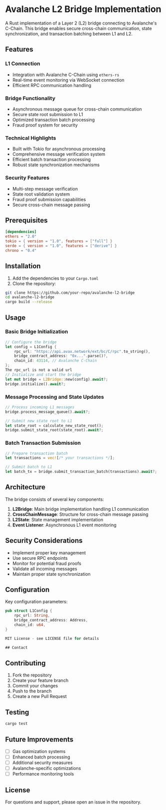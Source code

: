 # Avalanche L2 Bridge Implementation

A Rust implementation of a Layer 2 (L2) bridge connecting to Avalanche's C-Chain. This bridge enables secure cross-chain communication, state synchronization, and transaction batching between L1 and L2.

## Features

### L1 Connection
- Integration with Avalanche C-Chain using `ethers-rs`
- Real-time event monitoring via WebSocket connection
- Efficient RPC communication handling

### Bridge Functionality
- Asynchronous message queue for cross-chain communication
- Secure state root submission to L1
- Optimized transaction batch processing
- Fraud proof system for security

### Technical Highlights
- Built with Tokio for asynchronous processing
- Comprehensive message verification system
- Efficient batch transaction processing
- Robust state synchronization mechanisms

### Security Features
- Multi-step message verification
- State root validation system
- Fraud proof submission capabilities
- Secure cross-chain message passing

## Prerequisites

```toml
[dependencies]
ethers = "2.0"
tokio = { version = "1.0", features = ["full"] }
serde = { version = "1.0", features = ["derive"] }
chrono = "0.4"
```

## Installation

1. Add the dependencies to your `Cargo.toml`
2. Clone the repository:
```bash
git clone https://github.com/your-repo/avalanche-l2-bridge
cd avalanche-l2-bridge
cargo build --release
```

## Usage

### Basic Bridge Initialization

```rust
// Configure the bridge
let config = L1Config {
    rpc_url: "https://api.avax.network/ext/bc/C/rpc".to_string(),
    bridge_contract_address: "0x...".parse()?,
    chain_id: 43114, // Avalanche C-Chain
};
The rpc_url is not a valid url
// Initialize and start the bridge
let mut bridge = L2Bridge::new(config).await?;
bridge.initialize().await?;
```

### Message Processing and State Updates

```rust
// Process incoming L1 messages
bridge.process_message_queue().await?;

// Submit new state root to L1
let state_root = calculate_new_state_root();
bridge.submit_state_root(state_root).await?;
```

### Batch Transaction Submission

```rust
// Prepare transaction batch
let transactions = vec![/* your transactions */];

// Submit batch to L1
let batch_tx = bridge.submit_transaction_batch(transactions).await?;
```

## Architecture

The bridge consists of several key components:

1. **L2Bridge**: Main bridge implementation handling L1 communication
2. **CrossChainMessage**: Structure for cross-chain message passing
3. **L2State**: State management implementation
4. **Event Listener**: Asynchronous L1 event monitoring

## Security Considerations

- Implement proper key management
- Use secure RPC endpoints
- Monitor for potential fraud proofs
- Validate all incoming messages
- Maintain proper state synchronization

## Configuration

Key configuration parameters:

```rust
pub struct L1Config {
    rpc_url: String,
    bridge_contract_address: Address,
    chain_id: u64,
}

MIT License - see LICENSE file for details

## Contact

```

## Contributing

1. Fork the repository
2. Create your feature branch
3. Commit your changes
4. Push to the branch
5. Create a new Pull Request

## Testing

```bash
cargo test
```

## Future Improvements

- [ ] Gas optimization systems
- [ ] Enhanced batch processing
- [ ] Additional security measures
- [ ] Avalanche-specific optimizations
- [ ] Performance monitoring tools

## License


For questions and support, please open an issue in the repository.
